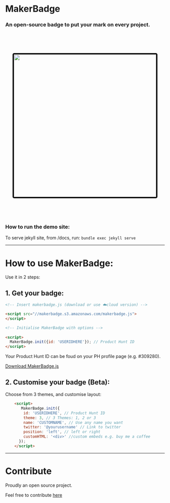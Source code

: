 # MakerBadge
### An open-source badge to put your mark on every project.

<img src="https://makerbadge.app/img/mb-browser.gif" width="450px" style="
    margin: 5rem auto;
    display: block;
    border: 4px solid black;
    border-radius: 5px;"/>

### How to run the demo site:
To serve jekyll site, from /docs, run: `bundle exec jekyll serve`

<!-- <svg class="landing-icon" width="160" height="94" xmlns="http://www.w3.org/2000/svg"><g fill="none" fill-rule="evenodd" stroke-width="4"><rect stroke="#CDCDCD" x="2" y="29" width="156" height="63" rx="8"/><circle stroke="#000" fill="#000" fill-rule="nonzero" opacity=".1" cx="57.5" cy="45.5" r="33.5"/><circle stroke="#1D1D1D" fill="#FFF" fill-rule="nonzero" cx="57.5" cy="35.5" r="33.5"/></g></svg> -->

---

# How to use MakerBadge:
Use it in 2 steps:

## 1. Get your badge:

```html
<!-- Insert makerbadge.js (download or use ☁️cloud version) -->

<script src="//makerbadge.s3.amazonaws.com/makerbadge.js">
</script>

<!-- Initialise MakerBadge with options -->
    
<script>
  MakerBadge.init({id: 'USERIDHERE'}); // Product Hunt ID 
</script>
```
Your Product Hunt ID can be foud on your PH profile page (e.g. #309280). 

<a href="js/makerbadge.js" download>Download MakerBadge.js</a>

## 2. Customise your badge (Beta):

Choose from 3 themes, and customise layout:

```html
    <script>
       MakerBadge.init({
        id: 'USERIDHERE', // Product Hunt ID
        theme: 3, // 3 Themes: 1, 2 or 3
        name: 'CUSTOMNAME', // Use any name you want
        twitter: '@yourusername' // Link to twitter
        position: 'left', // left or right
        customHTML: '<div>' //custom embeds e.g. buy me a coffee
      });
    </script>
```

---

# Contribute

Proudly an open source project.

Feel free to contribute <a target="_blank" href="https://github.com/chriskonings/maker-badge">here</a>
